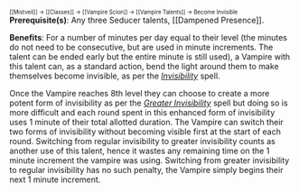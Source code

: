 <sup><sup>[[Mistveil]] → [[Classes]] → [[Vampire Scion]] → [[Vampire Talents]] → Become Invisible</sup></sup>
**Prerequisite(s)**: Any three Seducer talents, [[Dampened Presence]].

**Benefits**: For a number of minutes per day equal to their level (the minutes do not need to be consecutive, but are used in minute increments. The talent can be ended early but the entire minute is still used), a Vampire with this talent can, as a standard action, bend the light around them to make themselves become invisible, as per the *[Invisibility](https://www.d20pfsrd.com/magic/all-spells/i/invisibility/)* spell.

Once the Vampire reaches 8th level they can choose to create a more potent form of invisibility as per the *[Greater Invisibility](https://www.d20pfsrd.com/magic/all-spells/i/invisibility/)* spell but doing so is more difficult and each round spent in this enhanced form of invisibility uses 1 minute of their total allotted duration. The Vampire can switch their two forms of invisibility without becoming visible first at the start of each round. Switching from regular invisibility to greater invisibility counts as another use of this talent, hence it wastes any remaining time on the 1 minute increment the vampire was using. Switching from greater invisibility to regular invisibility has no such penalty, the Vampire simply begins their next 1 minute increment. 